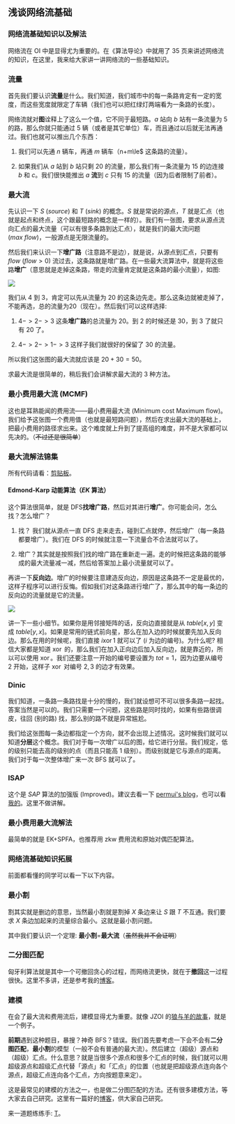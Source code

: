 ## 浅谈网络流基础

### 网络流基础知识以及解法

网络流在 OI 中是显得尤为重要的。在《算法导论》中就用了 35 页来讲述网络流的知识，在这里，我来给大家讲一讲网络流的一些基础知识。

### 流量

首先我们要认识**流量**是什么。我们知道，我们城市中的每一条路肯定有一定的宽度，而这些宽度就限定了车辆（我们也可以把红绿灯两端看为一条路的长度）。

网络流就对**图**诠释上了这么一个值，它不同于最短路。$a$ 站向 $b$ 站有一条流量为
 $5$ 的路，那么你就只能通过 $5$ 辆（或者是其它单位）车，而且通过以后就无法再通过。我们也就可以推出几个东西：

1. 我们可以先通 $n$ 辆车，再通 $m$ 辆车（n+m\\le$ 这条路的流量）。

2. 如果我们从 $a$ 站到 $b$ 站只剩 $20$ 的流量，那么我们有一条流量为 $15$ 的边连接 $b$ 和 $c$。我们很快能推出 $a$ **流**到 $c$ 只有 $15$ 的流量（因为后者限制了前者）。

### 最大流

先认识一下 $S$ ($source$) 和 $T$ ($sink$) 的概念。$S$ 就是常说的源点，$T$ 就是汇点（也就是起点和终点，这个跟最短路的概念是一样的）。我们有一张图，要求从源点流向汇点的最大流量（可以有很多条路到达汇点），就是我们的最大流问题 ($max\ flow$)，一般源点是无限流量的。

然后我们来认识一下**增广路**（注意路不是边），就是说，从源点到汇点，只要有 $flow$ ($flow>0$) 流过去，这条路就是增广路。在一些最大流算法中，就是将这些路**增广**（意思就是走掉这条路，带走的流量肯定就是这条路的最小流量），如图:

![](https://cdn.luogu.org/upload/pic/2262.png)

我们从 $4$ 到 $3$，肯定可以先从流量为 $20$ 的这条边先走。那么这条边就被走掉了，不能再选，总的流量为$20$（现在）。然后我们可以这样选择:

1. $4->2->3$ 这条**增广路**的总流量为 $20$。到 $2$ 的时候还是 $30$，到 $3$ 了就只有 $20$ 了。

2. $4->2->1->3$ 这样子我们就很好的保留了 $30$ 的流量。

所以我们这张图的最大流就应该是 $20+30=50$。

求最大流是很简单的，稍后我们会讲解求最大流的 $3$ 种方法。

### 最小费用最大流 (MCMF)

这也是耳熟能闻的费用流——最小费用最大流 (Minimum cost Maximum flow)。我们给予这张图一个费用值（也就是最短路问题），然后在求出最大流的基础上，把最小费用的路径求出来。这个难度就上升到了提高组的难度，并不是大家都可以先决的。（~~不过还是很简单~~）

### 最大流解法锦集

所有代码请看：[剪贴板](https://www.luogu.org/paste/6t8jgtxc)。

#### Edmond-Karp 动能算法（$EK$ 算法）

这个算法很简单，就是 DFS**找增广路**，然后对其进行**增广**。你可能会问，怎么找？怎么增广？

1. 找？ 我们就从源点一直 DFS 走来走去，碰到汇点就停，然后增广（每一条路都要增广）。我们在 DFS 的时候就注意一下流量合不合法就可以了。

2. 增广？其实就是按照我们找的增广路在重新走一遍。走的时候把这条路的能够成的最大流量减一减，然后给答案加上最小流量就可以了。

再讲一下**反向边**。增广的时候要注意建造反向边，原因是这条路不一定是最优的，这样子程序可以进行反悔。假如我们对这条路进行增广了，那么其中的每一条边的反向边的流量就是它的流量。

![](https://cdn.luogu.org/upload/pic/20473.png)

讲一下一些小细节。如果你是用邻接矩阵的话，反向边直接就是从 $table[x,y]$ 变成 $table[y,x]$。如果是常用的链式前向星，那么在加入边的时候就要先加入反向边。那么在用的时候呢，我们直接 $i\operatorname{xor}1$ 就可以了 ($i$ 为边的编号)。为什么呢? 相信大家都是知道 $\operatorname{xor}$ 的，那么我们在加入正向边后加入反向边，就是靠近的，所以可以使用 $\operatorname{xor}$。我们还要注意一开始的编号要设置为 $tot=1$，因为边要从编号 $2$ 开始，这样子 $\operatorname{xor}$ 对编号 $2,3$ 的边才有效果。

### Dinic

我们知道，一条路一条路找是十分的慢的，我们就设想可不可以很多条路一起找。答案当然是可以的。我们只需要一个问题，这些路是同时找的，如果有些路很调皮，往回 (别的路) 找，那么别的路不就是异常尴尬。

我们给这张图每一条边都指定一个方向，就不会出现上述情况。这时候我们就可以知道**分层**这个概念。我们对于每一次增广以后的图，给它进行分层。我们规定，低的级别只能去高的级别的点（而且只能高 $1$ 级别）。而级别就是它与源点的距离。我们对于每一次整体增广来一次 BFS 就可以了。

### ISAP

这个是 $SAP$ 算法的加强版 (Improved)。建议去看一下 [permui's blog](https://www.cnblogs.com/owenyu/p/6852664.html)，也可以看[我的](https://xarfa.github.io/2018/06/18/ISAP/)。这里不做讲解。

### 最小费用最大流解法

最简单的就是 EK+SPFA，也推荐用 zkw 费用流和原始对偶匹配算法。

### 网络流基础知识拓展

前面都看懂的同学可以看一下以下内容。

### 最小割

割其实就是删边的意思，当然最小割就是割掉 $X$ 条边来让 $S$ 跟 $T$ 不互通。我们要求 $X$ 条边加起来的流量综合最小。这就是最小割问题。

其中我们要认识一个定理: **最小割**=**最大流**（~~虽然我并不会证明~~）

### 二分图匹配

匈牙利算法就是其中一个可撤回贪心的过程，而网络流更快，就在于**撤回**这一过程很快。这里不多讲，还是参考我的[博客](https://www.luogu.org/blog/acking/solution-p3386)。

### 建模

在会了最大流和费用流后，建模显得尤为重要。就像 JZOI 的[狼与羊的故事](https://www.luogu.org/problemnew/show/P2598)，就是一个例子。

**前期**遇到这种题目，暴搜？神奇 BFS？错误。我们首先要考虑一下会不会有**二分图匹配**，**最小割**的模型（一般不会有普通的最大流）。然后建立（超级）源点和（超级）汇点。什么意思？就是当很多个源点和很多个汇点的时候，我们就可以用超级源点和超级汇点代替「源点」和「汇点」的位置（也就是把超级源点连向各个源点，超级汇点连向各个汇点，方向按题意来定）。

这是最常见的建模的方法之一，也是做二分图匹配的方法。还有很多建模方法，等大家去自己研究。这里有一篇好的[博客](https://www.cnblogs.com/victorique/p/8560656.html)，供大家自己研究。

来一道题练练手: [T](https://www.luogu.org/paste/z3085b8l)。
